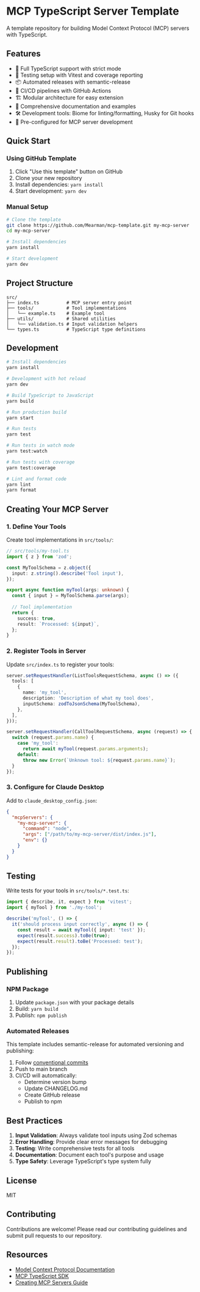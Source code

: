 # MCP TypeScript Server Template

A template repository for building Model Context Protocol (MCP) servers with TypeScript.

## Features

- 🚀 Full TypeScript support with strict mode
- 🧪 Testing setup with Vitest and coverage reporting
- 📦 Automated releases with semantic-release
- 🔄 CI/CD pipelines with GitHub Actions
- 🏗️ Modular architecture for easy extension
- 📝 Comprehensive documentation and examples
- 🛠️ Development tools: Biome for linting/formatting, Husky for Git hooks
- 🎯 Pre-configured for MCP server development

## Quick Start

### Using GitHub Template

1. Click "Use this template" button on GitHub
2. Clone your new repository
3. Install dependencies: `yarn install`
4. Start development: `yarn dev`

### Manual Setup

```bash
# Clone the template
git clone https://github.com/Mearman/mcp-template.git my-mcp-server
cd my-mcp-server

# Install dependencies
yarn install

# Start development
yarn dev
```

## Project Structure

```
src/
├── index.ts          # MCP server entry point
├── tools/            # Tool implementations
│   └── example.ts    # Example tool
├── utils/            # Shared utilities
│   └── validation.ts # Input validation helpers
└── types.ts          # TypeScript type definitions
```

## Development

```bash
# Install dependencies
yarn install

# Development with hot reload
yarn dev

# Build TypeScript to JavaScript
yarn build

# Run production build
yarn start

# Run tests
yarn test

# Run tests in watch mode
yarn test:watch

# Run tests with coverage
yarn test:coverage

# Lint and format code
yarn lint
yarn format
```

## Creating Your MCP Server

### 1. Define Your Tools

Create tool implementations in `src/tools/`:

```typescript
// src/tools/my-tool.ts
import { z } from 'zod';

const MyToolSchema = z.object({
  input: z.string().describe('Tool input'),
});

export async function myTool(args: unknown) {
  const { input } = MyToolSchema.parse(args);
  
  // Tool implementation
  return {
    success: true,
    result: `Processed: ${input}`,
  };
}
```

### 2. Register Tools in Server

Update `src/index.ts` to register your tools:

```typescript
server.setRequestHandler(ListToolsRequestSchema, async () => ({
  tools: [
    {
      name: 'my_tool',
      description: 'Description of what my tool does',
      inputSchema: zodToJsonSchema(MyToolSchema),
    },
  ],
}));

server.setRequestHandler(CallToolRequestSchema, async (request) => {
  switch (request.params.name) {
    case 'my_tool':
      return await myTool(request.params.arguments);
    default:
      throw new Error(`Unknown tool: ${request.params.name}`);
  }
});
```

### 3. Configure for Claude Desktop

Add to `claude_desktop_config.json`:

```json
{
  "mcpServers": {
    "my-mcp-server": {
      "command": "node",
      "args": ["/path/to/my-mcp-server/dist/index.js"],
      "env": {}
    }
  }
}
```

## Testing

Write tests for your tools in `src/tools/*.test.ts`:

```typescript
import { describe, it, expect } from 'vitest';
import { myTool } from './my-tool';

describe('myTool', () => {
  it('should process input correctly', async () => {
    const result = await myTool({ input: 'test' });
    expect(result.success).toBe(true);
    expect(result.result).toBe('Processed: test');
  });
});
```

## Publishing

### NPM Package

1. Update `package.json` with your package details
2. Build: `yarn build`
3. Publish: `npm publish`

### Automated Releases

This template includes semantic-release for automated versioning and publishing:

1. Follow [conventional commits](https://www.conventionalcommits.org/)
2. Push to main branch
3. CI/CD will automatically:
   - Determine version bump
   - Update CHANGELOG.md
   - Create GitHub release
   - Publish to npm

## Best Practices

1. **Input Validation**: Always validate tool inputs using Zod schemas
2. **Error Handling**: Provide clear error messages for debugging
3. **Testing**: Write comprehensive tests for all tools
4. **Documentation**: Document each tool's purpose and usage
5. **Type Safety**: Leverage TypeScript's type system fully

## License

MIT

## Contributing

Contributions are welcome! Please read our contributing guidelines and submit pull requests to our repository.

## Resources

- [Model Context Protocol Documentation](https://modelcontextprotocol.io)
- [MCP TypeScript SDK](https://github.com/modelcontextprotocol/typescript-sdk)
- [Creating MCP Servers Guide](https://modelcontextprotocol.io/tutorials/building-servers)